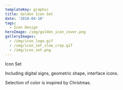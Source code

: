 ```yaml
---
templateKey: graphic
title: Golden Icon Set
date: '2018-04-10'
tags:
  - Icon Design
heroImage: /img/golden_icon_cover.png
galleryImages:
  - /img/icon_logo.gif
  - /img/icon_set_slow_crop.gif
  - /img/icon_set.png
---
```

Icon Set 

Including digital signs, geometric shape, interface icons.

Selection of color is inspired by Christmas.
